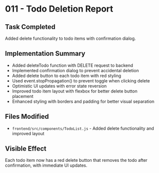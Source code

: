 # 011 - Todo Deletion Report

## Task Completed
Added delete functionality to todo items with confirmation dialog.

## Implementation Summary
- Added deleteTodo function with DELETE request to backend
- Implemented confirmation dialog to prevent accidental deletion
- Added delete button to each todo item with red styling
- Used event.stopPropagation() to prevent toggle when clicking delete
- Optimistic UI updates with error state reversion
- Improved todo item layout with flexbox for better delete button placement
- Enhanced styling with borders and padding for better visual separation

## Files Modified
- `frontend/src/components/TodoList.js` - Added delete functionality and improved layout

## Visible Effect
Each todo item now has a red delete button that removes the todo after confirmation, with immediate UI updates.